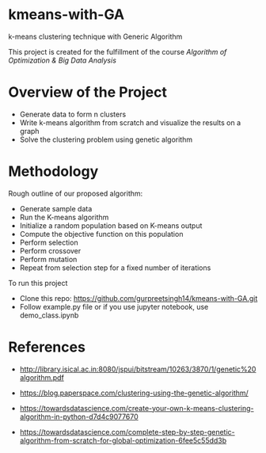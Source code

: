 # kmeans-with-GA
k-means clustering technique with Generic Algorithm

This project is created for the fulfillment of the course _Algorithm of Optimization & Big Data Analysis_

# Overview of the Project
- Generate data to form n clusters
- Write k-means algorithm from scratch and visualize the results on a graph
- Solve the clustering problem using genetic algorithm

# Methodology
Rough outline of our proposed algorithm:
- Generate sample data
- Run the K-means algorithm
- Initialize a random population based on K-means output
- Compute the objective function on this population
- Perform selection
- Perform crossover
- Perform mutation
- Repeat from selection step for a fixed number of iterations


To run this project
- Clone this repo: https://github.com/gurpreetsingh14/kmeans-with-GA.git
- Follow example.py file or if you use jupyter notebook, use demo_class.ipynb

# References
- http://library.isical.ac.in:8080/jspui/bitstream/10263/3870/1/genetic%20algorithm.pdf

- https://blog.paperspace.com/clustering-using-the-genetic-algorithm/

- https://towardsdatascience.com/create-your-own-k-means-clustering-algorithm-in-python-d7d4c9077670

- https://towardsdatascience.com/complete-step-by-step-genetic-algorithm-from-scratch-for-global-optimization-6fee5c55dd3b


